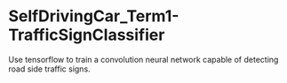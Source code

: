 # SelfDrivingCar_Term1-TrafficSignClassifier
Use tensorflow to train a convolution neural network capable of detecting road side traffic signs.
